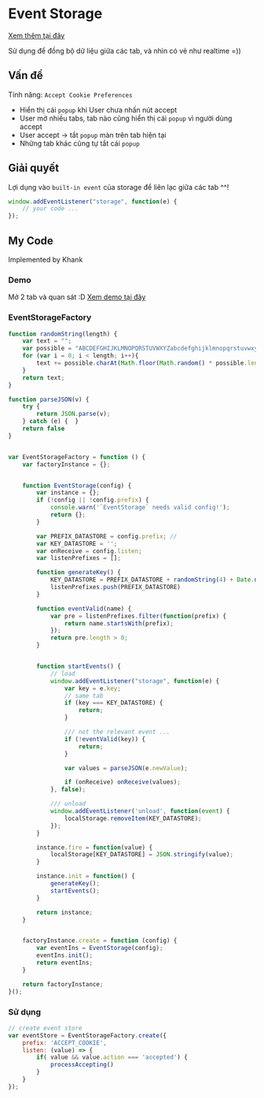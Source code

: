 # Event Storage

[Xem thêm tại đây](https://developer.mozilla.org/en-US/docs/Web/API/Window/storage_event)

Sử dụng để đồng bộ dữ liệu giữa các tab, và nhìn có vẻ như realtime =))

## Vấn đề

Tính năng: `Accept Cookie Preferences` 
- Hiển thị cái `popup` khi User chưa nhấn nút accept
- User mở nhiều tabs, tab nào cũng hiển thị cái `popup` vì người dùng accept
- User accept -> tắt `popup` màn trên tab hiện tại 
- Những tab khác cũng tự tắt cái `popup`


## Giải quyết

Lợi dụng vào `built-in event` của storage để liên lạc giữa các tab ^^!

```javascript
window.addEventListener("storage", function(e) {
    // your code ...
});
```


## My Code

Implemented by Khank

### Demo
Mở 2 tab và quan sát :D [Xem demo tại đây](https://nguyenngockhank.github.io/demo/event_storage.html)

### EventStorageFactory

```javascript
function randomString(length) {
    var text = "";
    var possible = "ABCDEFGHIJKLMNOPQRSTUVWXYZabcdefghijklmnopqrstuvwxyz0123456789";
    for (var i = 0; i < length; i++){
        text += possible.charAt(Math.floor(Math.random() * possible.length));
    }
    return text;
}

function parseJSON(v) {
    try {
        return JSON.parse(v);
    } catch (e) {  }
    return false 
}


var EventStorageFactory = function () {
    var factoryInstance = {};


    function EventStorage(config) {
        var instance = {};
        if (!config || !config.prefix) {
            console.warn('`EventStorage` needs valid config!');
            return {};
        }

        var PREFIX_DATASTORE = config.prefix; // 
        var KEY_DATASTORE = '';
        var onReceive = config.listen;
        var listenPrefixes = [];

        function generateKey() {
            KEY_DATASTORE = PREFIX_DATASTORE + randomString(4) + Date.now();
            listenPrefixes.push(PREFIX_DATASTORE)
        }

        function eventValid(name) {
            var pre = listenPrefixes.filter(function(prefix) {
                return name.startsWith(prefix);
            });
            return pre.length > 0;
        }


        function startEvents() {
            // load 
            window.addEventListener("storage", function(e) {
                var key = e.key;
                // same tab
                if (key === KEY_DATASTORE) {
                    return;
                }

                /// not the relevant event ...
                if (!eventValid(key)) { 
                    return;
                }

                var values = parseJSON(e.newValue);

                if (onReceive) onReceive(values);
            }, false);

            /// unload 
            window.addEventListener('unload', function(event) {
                localStorage.removeItem(KEY_DATASTORE);
            });
        }

        instance.fire = function(value) {
            localStorage[KEY_DATASTORE] = JSON.stringify(value);
        }

        instance.init = function() {
            generateKey();
            startEvents();
        }

        return instance;
    }


    factoryInstance.create = function (config) {
        var eventIns = EventStorage(config);
        eventIns.init();
        return eventIns;
    }

    return factoryInstance;
}();
```

### Sử dụng

```javascript
// create event store 
var eventStore = EventStorageFactory.create({
    prefix: 'ACCEPT_COOKIE',
    listen: (value) => {
        if( value && value.action === 'accepted') {
            processAccepting()
        }
    }
});
```

